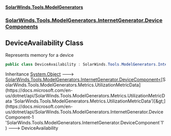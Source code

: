 #### [SolarWinds.Tools.ModelGenerators](index.md 'index')
### [SolarWinds.Tools.ModelGenerators.InternetGenerator.DeviceComponents](index.md#SolarWinds.Tools.ModelGenerators.InternetGenerator.DeviceComponents 'SolarWinds.Tools.ModelGenerators.InternetGenerator.DeviceComponents')

## DeviceAvailability Class

Represents memory for a device

```csharp
public class DeviceAvailability : SolarWinds.Tools.ModelGenerators.InternetGenerator.DeviceComponent<SolarWinds.Tools.ModelGenerators.Metrics.UtilizationMetricData>
```

Inheritance [System.Object](https://docs.microsoft.com/en-us/dotnet/api/System.Object 'System.Object') &#129106; [SolarWinds.Tools.ModelGenerators.InternetGenerator.DeviceComponent&lt;](https://docs.microsoft.com/en-us/dotnet/api/SolarWinds.Tools.ModelGenerators.InternetGenerator.DeviceComponent-1 'SolarWinds.Tools.ModelGenerators.InternetGenerator.DeviceComponent`1')[SolarWinds.Tools.ModelGenerators.Metrics.UtilizationMetricData](https://docs.microsoft.com/en-us/dotnet/api/SolarWinds.Tools.ModelGenerators.Metrics.UtilizationMetricData 'SolarWinds.Tools.ModelGenerators.Metrics.UtilizationMetricData')[&gt;](https://docs.microsoft.com/en-us/dotnet/api/SolarWinds.Tools.ModelGenerators.InternetGenerator.DeviceComponent-1 'SolarWinds.Tools.ModelGenerators.InternetGenerator.DeviceComponent`1') &#129106; DeviceAvailability